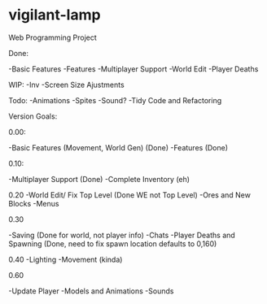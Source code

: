 # vigilant-lamp
Web Programming Project

Done:

-Basic Features
-Features
-Multiplayer Support
-World Edit
-Player Deaths

WIP:
-Inv
-Screen Size Ajustments

Todo:
-Animations
-Spites
-Sound?
-Tidy Code and Refactoring


Version Goals:

0.00:

-Basic Features (Movement, World Gen) (Done)
-Features (Done)

0.10:

-Multiplayer Support (Done)
-Complete Inventory (eh)

0.20
-World Edit/ Fix Top Level (Done WE not Top Level)
-Ores and New Blocks 
-Menus

0.30

-Saving (Done for world, not player info)
-Chats
-Player Deaths and Spawning (Done, need to fix spawn location defaults to 0,160)

0.40
-Lighting
-Movement (kinda)

0.60

-Update Player
-Models and Animations
-Sounds

